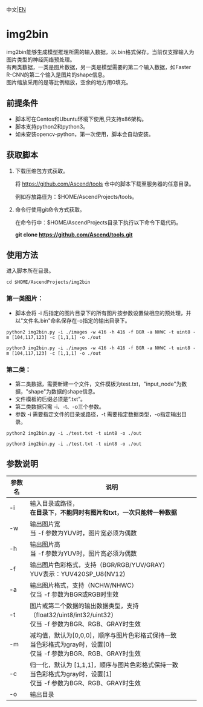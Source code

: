 中文|[EN](Readme.md)

# img2bin

img2bin能够生成模型推理所需的输入数据，以.bin格式保存。当前仅支撑输入为图片类型的神经网络预处理。  
有两类数据，一类是图片数据，另一类是模型需要的第二个输入数据，如Faster R-CNN的第二个输入是图片的shape信息。  
图片缩放采用的是等比例缩放，空余的地方用0填充。

## 前提条件  

- 脚本可在Centos和Ubuntu环境下使用,只支持x86架构。  
- 脚本支持python2和python3。
- 如未安装opencv-python，第一次使用，脚本会自动安装。

## 获取脚本

1. 下载压缩包方式获取。

   将 https://github.com/Ascend/tools 仓中的脚本下载至服务器的任意目录。

   例如存放路径为：$HOME/AscendProjects/tools。

2. 命令行使用git命令方式获取。

   在命令行中：$HOME/AscendProjects目录下执行以下命令下载代码。

   **git clone https://github.com/Ascend/tools.git**

## 使用方法
进入脚本所在目录。
```
cd $HOME/AscendProjects/img2bin
```

### 第一类图片：
- 脚本会将 -i 后指定的图片目录下的所有图片按参数设置做相应的预处理，并以"文件名.bin"命名保存在-o指定的输出目录下。

```
python2 img2bin.py -i ./images -w 416 -h 416 -f BGR -a NHWC -t uint8 -m [104,117,123] -c [1,1,1] -o ./out
```
```
python3 img2bin.py -i ./images -w 416 -h 416 -f BGR -a NHWC -t uint8 -m [104,117,123] -c [1,1,1] -o ./out
```
### 第二类：
- 第二类数据，需要新建一个文件，文件模板为test.txt，"input_node"为数据，"shape"为数据的shape信息。  
- 文件模板的后缀必须是“.txt”。
- 第二类数据只需 -i、-t、-o三个参数。
- 参数 -i 需要指定文件的目录或路径，-t 需要指定数据类型，-o指定输出目录。

```
python2 img2bin.py -i ./test.txt -t uint8 -o ./out
```
```
python3 img2bin.py -i ./test.txt -t uint8 -o ./out
```

## 参数说明

| 参数名        | 说明   |
| -     | - |
| -i        | 输入目录或路径， <br>**在目录下，不能同时有图片和txt，一次只能转一种数据**       |
| -w        | 输出图片宽<br>当 -f 参数为YUV时，图片宽必须为偶数       |
| -h        | 输出图片高<br>当 -f 参数为YUV时，图片高必须为偶数     |
| -f        | 输出图片色彩格式，支持（BGR/RGB/YUV/GRAY）<br> YUV表示：YUV420SP_U8(NV12)   |
| -a        | 输出图片格式，支持（NCHW/NHWC）<br> 仅当 -f 参数为BGR或RGB时生效       |
| -t        | 图片或第二个数据的输出数据类型，支持（float32/uint8/int32/uint32）<br> 仅当 -f 参数为BGR、RGB、GRAY时生效       |
| -m        | 减均值，默认为[0,0,0]，顺序与图片色彩格式保持一致  <br>当色彩格式为gray时，设置[0] <br> 仅当 -f 参数为BGR、RGB、GRAY时生效    |
| -c        | 归一化，默认为 [1,1,1]，顺序与图片色彩格式保持一致  <br>当色彩格式为gray时，设置[1] <br> 仅当 -f 参数为BGR、RGB、GRAY时生效      |
| -o        | 输出目录      |